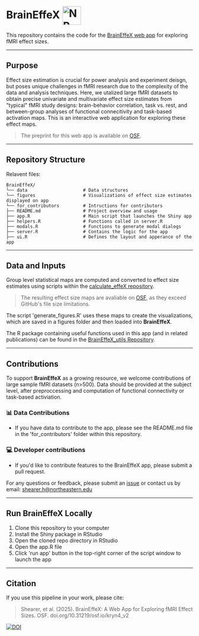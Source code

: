 # BrainEffeX <img src="www/nplogo.png" alt="NP Logo" style="width:50px; height:50px; vertical-align: middle;"/>
This repository contains the code for the [BrainEffeX web app](https://neuroprismlab.shinyapps.io/BrainEffeX/) for exploring fMRI effect sizes. 

---
## Purpose
Effect size estimation is crucial for power analysis and experiment deisgn, but poses unique challenges in fMRI research due to the complexity of the data and analysis techniques. Here, we utalized large fMRI datasets to obtain precise univariate and multivariate effect size estimates from "typical" fMRI study designs: brain-behavior correlation, task vs. rest, and between-group analyses of functional connecitivity and task-based activation maps. This is an interactive web application for exploring these effect maps. 
> The preprint for this web app is available on [OSF](https://osf.io/preprints/osf/kryn4_v2).

---
## Repository Structure
Relavent files:
```
BrainEffeX/                 
└── data                     # Data structures 
└── figures                  # Visualizations of effect size estimates displayed on app      
└── for_contributors         # Intructions for contributors             
├── README.md                # Project overview and usage
├── app.R                    # Main script that launches the Shiny app
├── helpers.R                # Functions called in server.R
├── modals.R                 # Functions to generate modal dialogs
├── server.R                 # Contains the logic for the app
├── ui.R                     # Defines the layout and apperance of the app
```

---
## Data and Inputs
Group level statistical maps are computed and converted to effect size estimates using scripts within the [calculate_effeX repository](https://github.com/neuroprismlab/calculate_effeX). 
> The resulting effect size maps are avaliable on [OSF](https://osf.io/cwnjd/files/osfstorage), as they exceed GitHub's file size limitations. 

The script 'generate_figures.R' uses these maps to create the visualizations, which are saved in a figures folder and then loaded into **BrainEffeX**.

The R package containing useful functions used in this app (and in related publications) can be found in the [BrainEffeX_utils Repository](https://github.com/neuroprismlab/BrainEffeX_utils).

---
## Contributions
To support **BrainEffeX** as a growing resource, we welcome contributions of large sample fMRI datasets (n>500). Data should be provided at the subject level, after preproccessing and computation of functional connectivity or task-based activiation. 

### 📊 Data Contributions
- If you have data to contribute to the app, please see the README.md file in the 'for_contributors' folder within this repository. 

### 💻 Developer contributions
- If you'd like to contribute features to the BrainEffeX app, please submit a pull request.

For any questions or feedback, please submit an [issue](https://github.com/neuroprismlab/BrainEffeX/issues) or contact us by email: shearer.h@northeastern.edu

---
## Run BrainEffeX Locally
1. Clone this repository to your computer
2. Install the Shiny package in RStudio
3. Open the cloned repo directory in RStudio
4. Open the app.R file
5. Click 'run app' button in the top-right corner of the script window to launch the app

---
## Citation
If you use this pipeline in your work, please cite:

>Shearer, et al. (2025). BrainEffeX: A Web App for Exploring fMRI Effect Sizes. OSF. doi.org/10.31219/osf.io/kryn4_v2

[![DOI](https://img.shields.io/badge/DOI-10.31219/osf.io/kryn4.v2-blue.svg)](https://doi.org/10.31219/osf.io/kryn4_v2)
